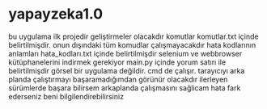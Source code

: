 # yapayzeka1.0
bu uygulama ilk projedir geliştirmeler olacakdır
komutlar komutlar.txt içinde belirtilmişdir. onun dışındaki tüm komudlar çalışmayacakdır
hata kodlarının anlamları hata_kodları.txt içinde belirtilmişdir
selenium ve webbrowser kütüphanelerini indirmek gerekiyor main.py içinde yorum satırı ile belirtilmişdir
görsel bir uygulama değildir. cmd de çalışır. tarayıcıyı arka planda çalıştırmayı başaramadığımdan görünür olacakdır
ilerleyen sürümlerde başara bilirsem arkaplanda çalışmasını sağlicam
hata fark ederseniz beni bilgilendirebilirsiniz
